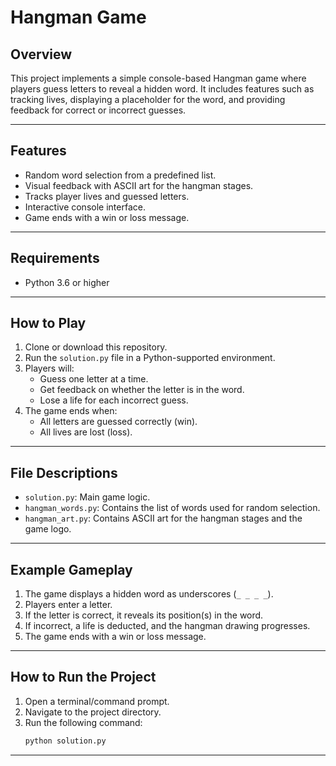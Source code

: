 # Hangman Game

## Overview
This project implements a simple console-based Hangman game where players guess letters to reveal a hidden word. It includes features such as tracking lives, displaying a placeholder for the word, and providing feedback for correct or incorrect guesses.

---

## Features
- Random word selection from a predefined list.
- Visual feedback with ASCII art for the hangman stages.
- Tracks player lives and guessed letters.
- Interactive console interface.
- Game ends with a win or loss message.

---

## Requirements
- Python 3.6 or higher

---

## How to Play
1. Clone or download this repository.
2. Run the `solution.py` file in a Python-supported environment.
3. Players will:
   - Guess one letter at a time.
   - Get feedback on whether the letter is in the word.
   - Lose a life for each incorrect guess.
4. The game ends when:
   - All letters are guessed correctly (win).
   - All lives are lost (loss).

---

## File Descriptions
- `solution.py`: Main game logic.
- `hangman_words.py`: Contains the list of words used for random selection.
- `hangman_art.py`: Contains ASCII art for the hangman stages and the game logo.

---

## Example Gameplay
1. The game displays a hidden word as underscores (`_ _ _ _`).
2. Players enter a letter.
3. If the letter is correct, it reveals its position(s) in the word.
4. If incorrect, a life is deducted, and the hangman drawing progresses.
5. The game ends with a win or loss message.

---

## How to Run the Project
1. Open a terminal/command prompt.
2. Navigate to the project directory.
3. Run the following command:
   ```bash
   python solution.py
   ```

---
